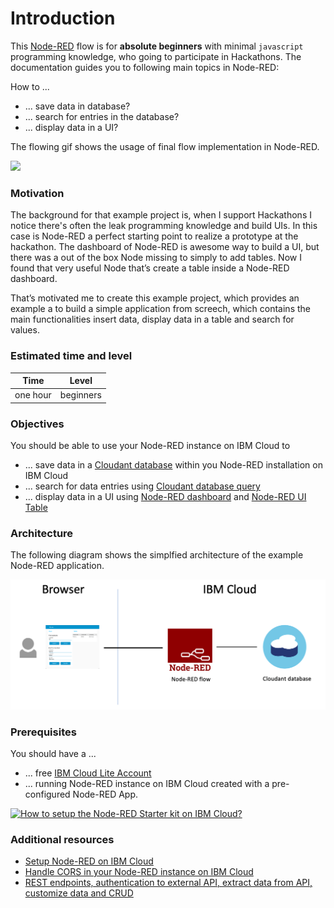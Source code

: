 # Introduction

This [Node-RED](https://nodered.org/) flow is for **absolute beginners** with minimal `javascript` programming knowledge, who going to participate in Hackathons.
The documentation guides you to following main topics in Node-RED:

How to ...

* ... save data in database?
* ... search for entries in the database?
* ... display data in a UI?

The flowing gif shows the usage of final flow implementation in Node-RED.

![](../images/absolute-beginner-example.gif)

### Motivation

The background for that example project is, when I support Hackathons I notice there's often the leak programming knowledge and build UIs. In this case is Node-RED a perfect starting point to realize a prototype at the hackathon.
The dashboard of Node-RED is awesome way to build a UI, but there was a out of the box Node missing to simply to add tables. Now I found that very useful Node that’s create a table inside a Node-RED dashboard.

That’s motivated me to create this example project, which provides an example a to build a simple application from screech, which contains the main functionalities insert data, display data in a table and search for values.

### Estimated time and level

|  Time | Level  |
| - | - |
| one hour | beginners |

### Objectives

You should be able to use your Node-RED instance on IBM Cloud to

* ... save data in a [Cloudant database](https://cloud.ibm.com/docs/Cloudant?topic=Cloudant-databases) within you Node-RED installation on IBM Cloud
* ... search for data entries using [Cloudant database query](https://cloud.ibm.com/docs/Cloudant?topic=Cloudant-query)
* ... display data in a UI using [Node-RED dashboard](https://flows.nodered.org/node/node-red-dashboard) and [Node-RED UI Table](https://flows.nodered.org/node/node-red-node-ui-table)

### Architecture

The following diagram shows the simplfied architecture of the example Node-RED application. 

![](../images/simplified-architecture.png)

### Prerequisites

You should have a ...

* ... free [IBM Cloud Lite Account](https://cloud.ibm.com/docs/overview?topic=overview-quickstart_lite)
* ... running Node-RED instance on IBM Cloud created with a pre-configured Node-RED App.

[![How to setup the Node-RED Starter kit on IBM Cloud?](https://img.youtube.com/vi/eVHm9UIsbuI/0.jpg)](https://www.youtube.com/watch?eVHm9UIsbuI "Click play on youtube")

### Additional resources

* [Setup Node-RED on IBM Cloud](https://suedbroecker.net/2020/03/09/a-short-introduction-of-the-node-red-starter-kit-on-ibm-cloud-for-hackathons/)
* [Handle CORS in your Node-RED instance on IBM Cloud](https://suedbroecker.net/2019/03/13/cors-and-node-red-using-a-simple-forward-server/)
* [REST endpoints, authentication to external API, extract data from API, customize data and CRUD](https://suedbroecker.net/2020/03/26/a-node-red-twitter-follower-flow/)
